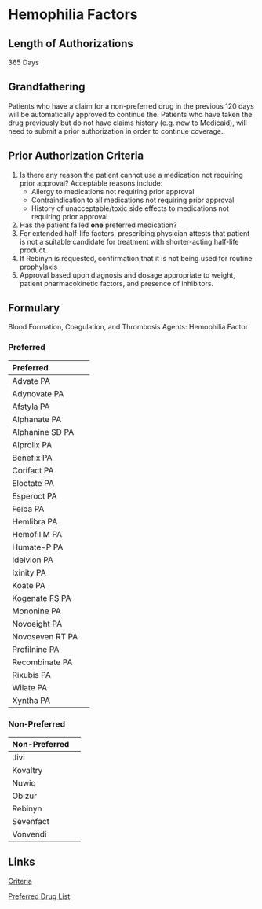# Hemophilia Factors

## Length of Authorizations

365 Days

## Grandfathering

Patients who have a claim for a non-preferred drug in the previous 120 days will be automatically approved to continue the. Patients who have taken the drug previously but do not have claims history (e.g. new to Medicaid), will need to submit a prior authorization in order to continue coverage.

## Prior Authorization Criteria

1.  Is there any reason the patient cannot use a medication not requiring prior approval? Acceptable reasons include:
    -   Allergy to medications not requiring prior approval
    -   Contraindication to all medications not requiring prior approval
    -   History of unacceptable/toxic side effects to medications not requiring prior approval
2.  Has the patient failed **one** preferred medication?
3.  For extended half-life factors, prescribing physician attests that patient is not a suitable candidate for treatment with shorter-acting half-life product.
4.  If Rebinyn is requested, confirmation that it is not being used for routine prophylaxis
5.  Approval based upon diagnosis and dosage appropriate to weight, patient pharmacokinetic factors, and presence of inhibitors.

## Formulary

Blood Formation, Coagulation, and Thrombosis Agents: Hemophilia Factor

### Preferred

| Preferred       |      |
| :-------------- | ---: |
| Advate PA       |      |
| Adynovate PA    |      |
| Afstyla PA      |      |
| Alphanate PA    |      |
| Alphanine SD PA |      |
| Alprolix PA     |      |
| Benefix PA      |      |
| Corifact PA     |      |
| Eloctate PA     |      |
| Esperoct PA     |      |
| Feiba PA        |      |
| Hemlibra PA     |      |
| Hemofil M PA    |      |
| Humate-P PA     |      |
| Idelvion PA     |      |
| Ixinity PA      |      |
| Koate PA        |      |
| Kogenate FS PA  |      |
| Mononine PA     |      |
| Novoeight PA    |      |
| Novoseven RT PA |      |
| Profilnine PA   |      |
| Recombinate PA  |      |
| Rixubis PA      |      |
| Wilate PA       |      |
| Xyntha PA       |      |

### Non-Preferred

| Non-Preferred |      |
| :------------ | ---: |
| Jivi          |      |
| Kovaltry      |      |
| Nuwiq         |      |
| Obizur        |      |
| Rebinyn       |      |
| Sevenfact     |      |
| Vonvendi      |      |

## Links

[Criteria](https://pharmacy.medicaid.ohio.gov/sites/default/files/20220415_UPDL_Criteria_FINAL_.pdf#page=11)

[Preferred Drug List](https://pharmacy.medicaid.ohio.gov/sites/default/files/20220701_UPDL_FINAL.pdf#page=7)
